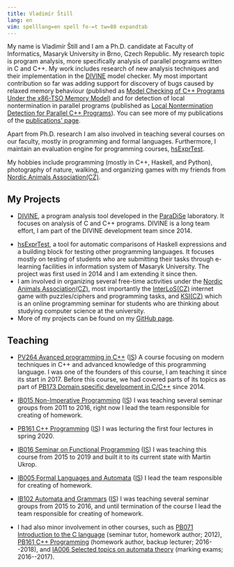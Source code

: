 ```yaml
---
title: Vladimír Štill
lang: en
vim: spelllang=en spell fo-=t tw=80 expandtab
---
```


My name is Vladimír Štill and I am a Ph.D. candidate at Faculty of Informatics, Masaryk University in Brno, Czech Republic.
My research topic is program analysis, more specifically analysis of parallel programs written in C and C++.
My work includes research of new analysis techniques and their implementation in the [DIVINE][divine] model checker.
My most important contribution so far was adding support for discovery of bugs
caused by relaxed memory behaviour (published as [Model Checking of C++ Programs
Under the x86-TSO Memory Model](https://divine.fi.muni.cz/2018/x86tso/)) and for
detection of local nontermination in parallel programs (published as [Local
Nontermination Detection for Parallel C++
Programs](https://divine.fi.muni.cz/2019/lnterm/)).
You can see more of my publications of the [publications' page](publications.html).

Apart from Ph.D. research I am also involved in teaching several courses on our faculty, mostly in programming and formal languages.
Furthermore, I maintain an evaluation engine for programming courses, [hsExprTest][hsExprTest].

My hobbies include programming (mostly in C++, Haskell, and Python), photography of nature, walking, and organizing games with my friends from [Nordic Animals Association<span class="cz">(CZ)</span>][zverinec].

## My Projects

-   [DIVINE][divine], a program analysis tool developed in the [ParaDiSe](https://paradise.fi.muni.cz) laboratory.
    It focuses on analysis of C and C++ programs.
    DIVINE is a long team effort, I am part of the DIVINE development team since 2014.
*   [hsExprTest][hsExprTest], a tool for automatic comparisons of Haskell expressions and a building block for testing other programming languages.
    It focuses mostly on testing of students who are submitting their tasks through e-learning facilities in information system of Masaryk University.
    The project was first used in 2014 and I am extending it since then.
*   I am involved in organizing several free-time activities under the [Nordic Animals Association<span class="cz">(CZ)</span>][zverinec], most importantly the [InterLoS<span class="cz">(CZ)</span>](https://interlos.fi.muni.cz) internet game with puzzles/ciphers and programming tasks, and [KSI<span class="cz">(CZ)</span>](https://ksi.fi.muni.cz) which is an online programming seminar for students who are thinking about studying computer science at the university.
*   More of my projects can be found on my [GitHub page][github].

## Teaching

* [PV264 Avanced programming in C++](https://www.fi.muni.cz/pv264/) ([IS](https://is.muni.cz/auth/predmet/fi/jaro2019/PV264))
    A course focusing on modern techniques in C++ and advanced knowledge of this programming language.
    I was one of the founders of this course, I am teaching it since its start in 2017.
    Before this course, we had covered parts of its topics as part of [PB173 Domain specific development in C/C++](https://is.muni.cz/predmet/fi/jaro2016/PB173?lang=en) since 2014.

* [IB015 Non-Imperative Programming](https://is.muni.cz/predmet/fi/podzim2019/IB015?lang=en) ([IS](https://is.muni.cz/auth/predmet/fi/podzim2019/IB015))
    I was teaching several seminar groups from 2011 to 2016, right now I lead the team responsible for creating of homework.

* [PB161 C++ Programming](https://www.fi.muni.cz/pb161/) ([IS](https://is.muni.cz/auth/predmet/fi/jaro2020/PB161))
    I was lecturing the first four lectures in spring 2020.

* [IB016 Seminar on Functional Programming](https://is.muni.cz/predmet/fi/jaro2019/IB016?lang=en) ([IS](https://is.muni.cz/auth/predmet/fi/jaro2016/IB016))
    I was teaching this course from 2015 to 2019 and built it to its current state with Martin Ukrop.

* [IB005 Formal Languages and Automata](https://is.muni.cz/predmet/fi/jaro2020/IB005?lang=en) ([IS](https://is.muni.cz/auth/predmet/fi/jaro2020/IB005))
    I lead the team responsible for creating of homework.

* [IB102 Automata and Grammars](https://is.muni.cz/predmet/fi/podzim2019/IB102?lang=en) ([IS](https://is.muni.cz/auth/predmet/fi/podzim2019/IB102))
    I was teaching several seminar groups from 2015 to 2016, and until termination of the course I lead the team responsible for creating of homework.

*   I had also minor involvement in other courses, such as [PB071 Introduction to the C language](https://is.muni.cz/course/fi/autumn2012/PB071) (seminar tutor, homework author; 2012), [PB161 C++ Programming](https://is.muni.cz/course/fi/autumn2018/PB161) (homework author, backup lecturer; 2016--2018), and [IA006 Selected topics on automata theory](https://is.muni.cz/course/fi/autumn2017/IA006) (marking exams; 2016--2017).


[zverinec]: http://zverinec.fi.muni.cz/
[divine]: https://divine.fi.muni.cz
[hsExprTest]: https://github.com/vlstill/hsExprTest
[github]: https://github.com/vlstill
